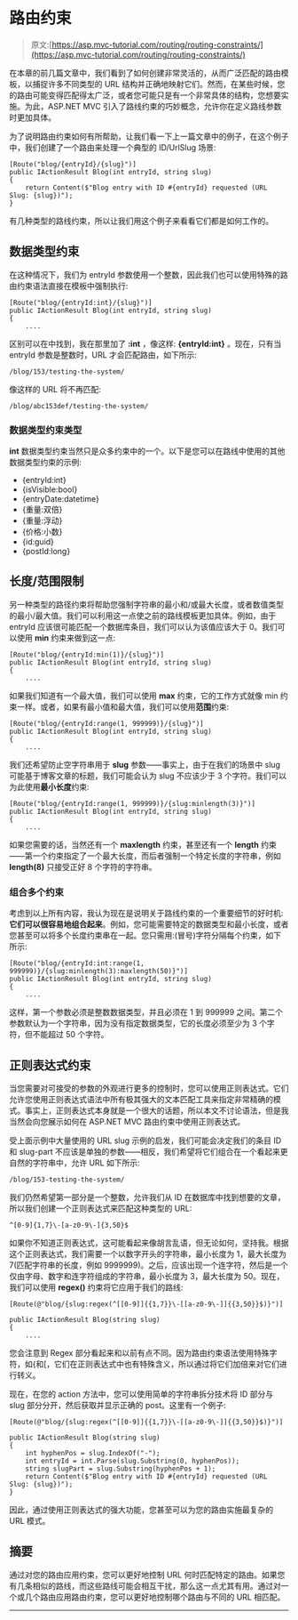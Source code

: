 # 路由约束

> 原文:[https://asp.mvc-tutorial.com/routing/routing-constraints/](https://asp.mvc-tutorial.com/routing/routing-constraints/)

在本章的前几篇文章中，我们看到了如何创建非常灵活的，从而广泛匹配的路由模板，以捕捉许多不同类型的 URL 结构并正确地映射它们。然而，在某些时候，您的路由可能变得匹配得太广泛，或者您可能只是有一个非常具体的结构，您想要实施。为此，ASP.NET MVC 引入了路线约束的巧妙概念，允许你在定义路线参数时更加具体。

为了说明路由约束如何有所帮助，让我们看一下上一篇文章中的例子，在这个例子中，我们创建了一个路由来处理一个典型的 ID/UrlSlug 场景:

```
[Route("blog/{entryId}/{slug}")]
public IActionResult Blog(int entryId, string slug)
{
    return Content($"Blog entry with ID #{entryId} requested (URL Slug: {slug})");
}
```

有几种类型的路线约束，所以让我们用这个例子来看看它们都是如何工作的。

## 数据类型约束

在这种情况下，我们为 entryId 参数使用一个整数，因此我们也可以使用特殊的路由约束语法直接在模板中强制执行:

<input type="hidden" name="IL_IN_ARTICLE">

```
[Route("blog/{entryId:int}/{slug}")]  
public IActionResult Blog(int entryId, string slug)  
{  
    ....
```

区别可以在中找到，我在那里加了 **:int** ，像这样: **{entryId:int}** 。现在，只有当 entryId 参数是整数时，URL 才会匹配路由，如下所示:

```
/blog/153/testing-the-system/
```

像这样的 URL 将不再匹配:

```
/blog/abc153def/testing-the-system/
```

### 数据类型约束类型

**int** 数据类型约束当然只是众多约束中的一个。以下是您可以在路线中使用的其他数据类型约束的示例:

*   {entryId:int}
*   {isVisible:bool}
*   {entryDate:datetime}
*   {重量:双倍}
*   {重量:浮动}
*   {价格:小数}
*   {id:guid}
*   {postId:long}

## 长度/范围限制

另一种类型的路径约束将帮助您强制字符串的最小和/或最大长度，或者数值类型的最小/最大值。我们可以利用这一点使之前的路线模板更加具体。例如，由于 entryId 应该很可能匹配一个数据库条目，我们可以认为该值应该大于 0。我们可以使用 **min** 约束来做到这一点:

```
[Route("blog/{entryId:min(1)}/{slug}")]  
public IActionResult Blog(int entryId, string slug)  
{  
    ....
```

如果我们知道有一个最大值，我们可以使用 **max** 约束，它的工作方式就像 min 约束一样。或者，如果有最小值和最大值，我们可以使用**范围**约束:

```
[Route("blog/{entryId:range(1, 999999)}/{slug}")]
public IActionResult Blog(int entryId, string slug)
{
    ....
```

我们还希望防止空字符串用于 **slug** 参数——事实上，由于在我们的场景中 slug 可能基于博客文章的标题，我们可能会认为 slug 不应该少于 3 个字符。我们可以为此使用**最小长度**约束:

```
[Route("blog/{entryId:range(1, 999999)}/{slug:minlength(3)}")]
public IActionResult Blog(int entryId, string slug)
{
    ....
```

如果您需要的话，当然还有一个 **maxlength** 约束，甚至还有一个 **length** 约束——第一个约束指定了一个最大长度，而后者强制一个特定长度的字符串，例如 **length(8)** 只接受正好 8 个字符的字符串。

### 组合多个约束

考虑到以上所有内容，我认为现在是说明关于路线约束的一个重要细节的好时机:**它们可以很容易地组合起来**。例如，您可能需要特定的数据类型和最小长度，或者您甚至可以将多个长度约束串在一起。您只需用:(冒号)字符分隔每个约束，如下所示:

```
[Route("blog/{entryId:int:range(1, 999999)}/{slug:minlength(3):maxlength(50)}")]
public IActionResult Blog(int entryId, string slug)
{
    ....
```

这样，第一个参数必须是整数数据类型，并且必须在 1 到 999999 之间。第二个参数默认为一个字符串，因为没有指定数据类型，它的长度必须至少为 3 个字符，但不能超过 50 个字符。

## 正则表达式约束

当您需要对可接受的参数的外观进行更多的控制时，您可以使用正则表达式。它们允许您使用正则表达式语法中所有极其强大的文本匹配工具来指定非常精确的模式。事实上，正则表达式本身就是一个很大的话题，所以本文不讨论语法，但是我当然会向您展示如何在 ASP.NET MVC 路由约束中使用正则表达式。

受上面示例中大量使用的 URL slug 示例的启发，我们可能会决定我们的条目 ID 和 slug-part 不应该是单独的参数——相反，我们希望将它们组合在一个看起来更自然的字符串中，允许 URL 如下所示:

```
/blog/153-testing-the-system/
```

我们仍然希望第一部分是一个整数，允许我们从 ID 在数据库中找到想要的文章，所以我们创建一个正则表达式来匹配这种类型的 URL:

```
^[0-9]{1,7}\-[a-z0-9\-]{3,50}$
```

如果你不知道正则表达式，这可能看起来像胡言乱语，但无论如何，坚持我。根据这个正则表达式，我们需要一个以数字开头的字符串，最小长度为 1，最大长度为 7(匹配字符串的长度，例如 9999999)。之后，应该出现一个连字符，然后是一个仅由字母、数字和连字符组成的字符串，最小长度为 3，最大长度为 50。现在，我们可以使用 **regex()** 约束将它应用于我们的路线:

```
[Route(@"blog/{slug:regex(^[[0-9]]{{1,7}}\-[[a-z0-9\-]]{{3,50}}$)}")]    
public IActionResult Blog(string slug)    
{    
    ....
```

您会注意到 Regex 部分看起来和以前有点不同。因为路由约束语法使用特殊字符，如{和[，它们在正则表达式中也有特殊含义，所以通过将它们加倍来对它们进行转义。

现在，在您的 action 方法中，您可以使用简单的字符串拆分技术将 ID 部分与 slug 部分分开，然后获取并显示正确的 post。这里有一个例子:

```
[Route(@"blog/{slug:regex(^[[0-9]]{{1,7}}\-[[a-z0-9\-]]{{3,50}}$)}")]  
public IActionResult Blog(string slug)  
{  
    int hyphenPos = slug.IndexOf("-");  
    int entryId = int.Parse(slug.Substring(0, hyphenPos));  
    string slugPart = slug.Substring(hyphenPos + 1);  
    return Content($"Blog entry with ID #{entryId} requested (URL Slug: {slug})");  
}
```

因此，通过使用正则表达式的强大功能，您甚至可以为您的路由实施最复杂的 URL 模式。

## 摘要

通过对您的路由应用约束，您可以更好地控制 URL 何时匹配特定的路由。如果您有几条相似的路线，而这些路线可能会相互干扰，那么这一点尤其有用。通过对一个或几个路由应用路由约束，您可以更好地控制哪个路由与不同的 URL 相匹配。

* * *